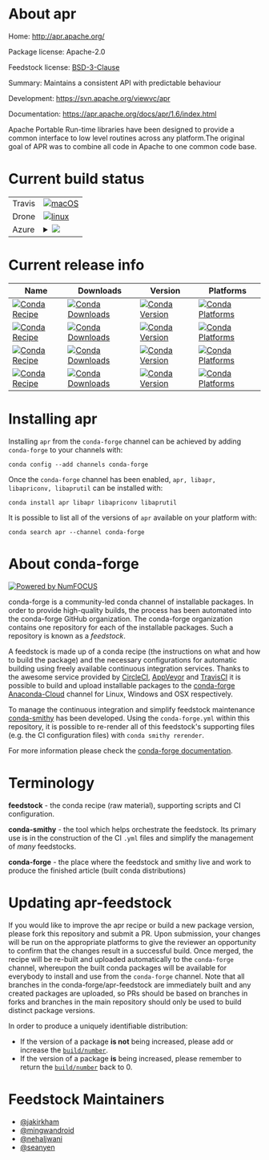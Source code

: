 About apr
=========

Home: http://apr.apache.org/

Package license: Apache-2.0

Feedstock license: [BSD-3-Clause](https://github.com/conda-forge/apr-feedstock/blob/master/LICENSE.txt)

Summary: Maintains a consistent API with predictable behaviour

Development: https://svn.apache.org/viewvc/apr

Documentation: https://apr.apache.org/docs/apr/1.6/index.html

Apache Portable Run-time libraries have been designed to provide a common
interface to low level routines across any platform.The original goal of APR
was to combine all code in Apache to one common code base.


Current build status
====================


<table><tr>
    <td>Travis</td>
    <td>
      <a href="https://travis-ci.com/conda-forge/apr-feedstock">
        <img alt="macOS" src="https://img.shields.io/travis/com/conda-forge/apr-feedstock/master.svg?label=macOS">
      </a>
    </td>
  </tr><tr>
    <td>Drone</td>
    <td>
      <a href="https://cloud.drone.io/conda-forge/apr-feedstock">
        <img alt="linux" src="https://img.shields.io/drone/build/conda-forge/apr-feedstock/master.svg?label=Linux">
      </a>
    </td>
  </tr>
    
  <tr>
    <td>Azure</td>
    <td>
      <details>
        <summary>
          <a href="https://dev.azure.com/conda-forge/feedstock-builds/_build/latest?definitionId=6273&branchName=master">
            <img src="https://dev.azure.com/conda-forge/feedstock-builds/_apis/build/status/apr-feedstock?branchName=master">
          </a>
        </summary>
        <table>
          <thead><tr><th>Variant</th><th>Status</th></tr></thead>
          <tbody><tr>
              <td>linux_64</td>
              <td>
                <a href="https://dev.azure.com/conda-forge/feedstock-builds/_build/latest?definitionId=6273&branchName=master">
                  <img src="https://dev.azure.com/conda-forge/feedstock-builds/_apis/build/status/apr-feedstock?branchName=master&jobName=linux&configuration=linux_64_" alt="variant">
                </a>
              </td>
            </tr><tr>
              <td>linux_aarch64</td>
              <td>
                <a href="https://dev.azure.com/conda-forge/feedstock-builds/_build/latest?definitionId=6273&branchName=master">
                  <img src="https://dev.azure.com/conda-forge/feedstock-builds/_apis/build/status/apr-feedstock?branchName=master&jobName=linux&configuration=linux_aarch64_" alt="variant">
                </a>
              </td>
            </tr><tr>
              <td>linux_ppc64le</td>
              <td>
                <a href="https://dev.azure.com/conda-forge/feedstock-builds/_build/latest?definitionId=6273&branchName=master">
                  <img src="https://dev.azure.com/conda-forge/feedstock-builds/_apis/build/status/apr-feedstock?branchName=master&jobName=linux&configuration=linux_ppc64le_" alt="variant">
                </a>
              </td>
            </tr><tr>
              <td>osx_64</td>
              <td>
                <a href="https://dev.azure.com/conda-forge/feedstock-builds/_build/latest?definitionId=6273&branchName=master">
                  <img src="https://dev.azure.com/conda-forge/feedstock-builds/_apis/build/status/apr-feedstock?branchName=master&jobName=osx&configuration=osx_64_" alt="variant">
                </a>
              </td>
            </tr><tr>
              <td>osx_arm64</td>
              <td>
                <a href="https://dev.azure.com/conda-forge/feedstock-builds/_build/latest?definitionId=6273&branchName=master">
                  <img src="https://dev.azure.com/conda-forge/feedstock-builds/_apis/build/status/apr-feedstock?branchName=master&jobName=osx&configuration=osx_arm64_" alt="variant">
                </a>
              </td>
            </tr><tr>
              <td>win_64</td>
              <td>
                <a href="https://dev.azure.com/conda-forge/feedstock-builds/_build/latest?definitionId=6273&branchName=master">
                  <img src="https://dev.azure.com/conda-forge/feedstock-builds/_apis/build/status/apr-feedstock?branchName=master&jobName=win&configuration=win_64_" alt="variant">
                </a>
              </td>
            </tr>
          </tbody>
        </table>
      </details>
    </td>
  </tr>
</table>

Current release info
====================

| Name | Downloads | Version | Platforms |
| --- | --- | --- | --- |
| [![Conda Recipe](https://img.shields.io/badge/recipe-apr-green.svg)](https://anaconda.org/conda-forge/apr) | [![Conda Downloads](https://img.shields.io/conda/dn/conda-forge/apr.svg)](https://anaconda.org/conda-forge/apr) | [![Conda Version](https://img.shields.io/conda/vn/conda-forge/apr.svg)](https://anaconda.org/conda-forge/apr) | [![Conda Platforms](https://img.shields.io/conda/pn/conda-forge/apr.svg)](https://anaconda.org/conda-forge/apr) |
| [![Conda Recipe](https://img.shields.io/badge/recipe-libapr-green.svg)](https://anaconda.org/conda-forge/libapr) | [![Conda Downloads](https://img.shields.io/conda/dn/conda-forge/libapr.svg)](https://anaconda.org/conda-forge/libapr) | [![Conda Version](https://img.shields.io/conda/vn/conda-forge/libapr.svg)](https://anaconda.org/conda-forge/libapr) | [![Conda Platforms](https://img.shields.io/conda/pn/conda-forge/libapr.svg)](https://anaconda.org/conda-forge/libapr) |
| [![Conda Recipe](https://img.shields.io/badge/recipe-libapriconv-green.svg)](https://anaconda.org/conda-forge/libapriconv) | [![Conda Downloads](https://img.shields.io/conda/dn/conda-forge/libapriconv.svg)](https://anaconda.org/conda-forge/libapriconv) | [![Conda Version](https://img.shields.io/conda/vn/conda-forge/libapriconv.svg)](https://anaconda.org/conda-forge/libapriconv) | [![Conda Platforms](https://img.shields.io/conda/pn/conda-forge/libapriconv.svg)](https://anaconda.org/conda-forge/libapriconv) |
| [![Conda Recipe](https://img.shields.io/badge/recipe-libaprutil-green.svg)](https://anaconda.org/conda-forge/libaprutil) | [![Conda Downloads](https://img.shields.io/conda/dn/conda-forge/libaprutil.svg)](https://anaconda.org/conda-forge/libaprutil) | [![Conda Version](https://img.shields.io/conda/vn/conda-forge/libaprutil.svg)](https://anaconda.org/conda-forge/libaprutil) | [![Conda Platforms](https://img.shields.io/conda/pn/conda-forge/libaprutil.svg)](https://anaconda.org/conda-forge/libaprutil) |

Installing apr
==============

Installing `apr` from the `conda-forge` channel can be achieved by adding `conda-forge` to your channels with:

```
conda config --add channels conda-forge
```

Once the `conda-forge` channel has been enabled, `apr, libapr, libapriconv, libaprutil` can be installed with:

```
conda install apr libapr libapriconv libaprutil
```

It is possible to list all of the versions of `apr` available on your platform with:

```
conda search apr --channel conda-forge
```


About conda-forge
=================

[![Powered by NumFOCUS](https://img.shields.io/badge/powered%20by-NumFOCUS-orange.svg?style=flat&colorA=E1523D&colorB=007D8A)](http://numfocus.org)

conda-forge is a community-led conda channel of installable packages.
In order to provide high-quality builds, the process has been automated into the
conda-forge GitHub organization. The conda-forge organization contains one repository
for each of the installable packages. Such a repository is known as a *feedstock*.

A feedstock is made up of a conda recipe (the instructions on what and how to build
the package) and the necessary configurations for automatic building using freely
available continuous integration services. Thanks to the awesome service provided by
[CircleCI](https://circleci.com/), [AppVeyor](https://www.appveyor.com/)
and [TravisCI](https://travis-ci.com/) it is possible to build and upload installable
packages to the [conda-forge](https://anaconda.org/conda-forge)
[Anaconda-Cloud](https://anaconda.org/) channel for Linux, Windows and OSX respectively.

To manage the continuous integration and simplify feedstock maintenance
[conda-smithy](https://github.com/conda-forge/conda-smithy) has been developed.
Using the ``conda-forge.yml`` within this repository, it is possible to re-render all of
this feedstock's supporting files (e.g. the CI configuration files) with ``conda smithy rerender``.

For more information please check the [conda-forge documentation](https://conda-forge.org/docs/).

Terminology
===========

**feedstock** - the conda recipe (raw material), supporting scripts and CI configuration.

**conda-smithy** - the tool which helps orchestrate the feedstock.
                   Its primary use is in the construction of the CI ``.yml`` files
                   and simplify the management of *many* feedstocks.

**conda-forge** - the place where the feedstock and smithy live and work to
                  produce the finished article (built conda distributions)


Updating apr-feedstock
======================

If you would like to improve the apr recipe or build a new
package version, please fork this repository and submit a PR. Upon submission,
your changes will be run on the appropriate platforms to give the reviewer an
opportunity to confirm that the changes result in a successful build. Once
merged, the recipe will be re-built and uploaded automatically to the
`conda-forge` channel, whereupon the built conda packages will be available for
everybody to install and use from the `conda-forge` channel.
Note that all branches in the conda-forge/apr-feedstock are
immediately built and any created packages are uploaded, so PRs should be based
on branches in forks and branches in the main repository should only be used to
build distinct package versions.

In order to produce a uniquely identifiable distribution:
 * If the version of a package **is not** being increased, please add or increase
   the [``build/number``](https://conda.io/docs/user-guide/tasks/build-packages/define-metadata.html#build-number-and-string).
 * If the version of a package **is** being increased, please remember to return
   the [``build/number``](https://conda.io/docs/user-guide/tasks/build-packages/define-metadata.html#build-number-and-string)
   back to 0.

Feedstock Maintainers
=====================

* [@jakirkham](https://github.com/jakirkham/)
* [@mingwandroid](https://github.com/mingwandroid/)
* [@nehaljwani](https://github.com/nehaljwani/)
* [@seanyen](https://github.com/seanyen/)

